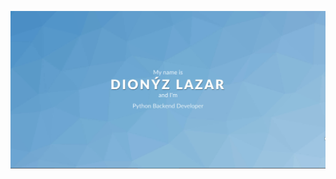<a href="https://www.dionysio.com" rel="some text">![Foo](https://github.com/dionysio/dionysio/blob/master/banner.jpg?raw=true)</a>
